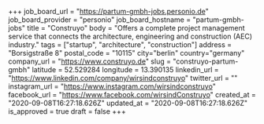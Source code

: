 +++
job_board_url = "https://partum-gmbh-jobs.personio.de"
job_board_provider = "personio"
job_board_hostname = "partum-gmbh-jobs"
title = "Construyo"
body = "Offers a complete project management service that connects the architecture, engineering and construction (AEC) industry."
tags = ["startup", "architecture", "construction"]
address = "Borsigstraße 8"
postal_code = "10115"
city="berlin"
country="germany"
company_url = "https://www.construyo.de"
slug = "construyo-partum-gmbh"
latitude = 52.529284
longitude = 13.390135
linkedin_url = "https://www.linkedin.com/company/wirsindconstruyo"
twitter_url = ""
instagram_url = "https://www.instagram.com/wirsindconstruyo"
facebook_url = "https://www.facebook.com/wirsindConstruyo"
created_at = "2020-09-08T16:27:18.626Z"
updated_at = "2020-09-08T16:27:18.626Z"
is_approved = true
draft = false
+++
